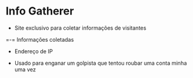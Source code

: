 # Info Gatherer

* Site exclusivo para coletar informações de visitantes

=-= Informações coletadas
- Endereço de IP


- Usado para enganar um golpista que tentou roubar uma conta minha uma vez
